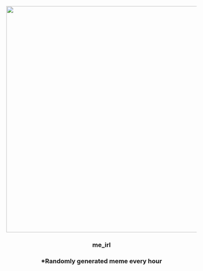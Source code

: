 <p align="center">
        <img src="https://i.redd.it/eiljn0o8pr391.jpg" width="600" height="600">
        </p>
        <h3 align="center">me_irl</h3>
        <h3 align="center">*Randomly generated meme every hour</h3>
    